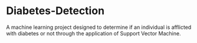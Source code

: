 # Diabetes-Detection
A machine learning project designed to determine if an individual
is afflicted with diabetes or not through the application of
Support Vector Machine. 
